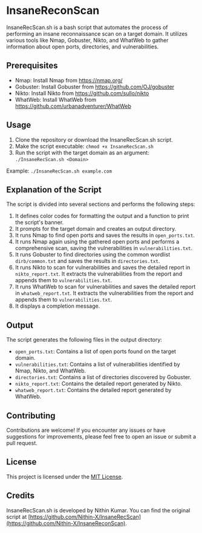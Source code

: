 # InsaneReconScan

InsaneRecScan.sh is a bash script that automates the process of performing an insane reconnaissance scan on a target domain. It utilizes various tools like Nmap, Gobuster, Nikto, and WhatWeb to gather information about open ports, directories, and vulnerabilities.

## Prerequisites

- Nmap: Install Nmap from https://nmap.org/
- Gobuster: Install Gobuster from https://github.com/OJ/gobuster
- Nikto: Install Nikto from https://github.com/sullo/nikto
- WhatWeb: Install WhatWeb from https://github.com/urbanadventurer/WhatWeb

## Usage

1. Clone the repository or download the InsaneRecScan.sh script.
2. Make the script executable: `chmod +x InsaneRecScan.sh`
3. Run the script with the target domain as an argument: `./InsaneRecScan.sh <Domain>`

Example: `./InsaneRecScan.sh example.com`

## Explanation of the Script

The script is divided into several sections and performs the following steps:

1. It defines color codes for formatting the output and a function to print the script's banner.
2. It prompts for the target domain and creates an output directory.
3. It runs Nmap to find open ports and saves the results in `open_ports.txt`.
4. It runs Nmap again using the gathered open ports and performs a comprehensive scan, saving the vulnerabilities in `vulnerabilities.txt`.
5. It runs Gobuster to find directories using the common wordlist `dirb/common.txt` and saves the results in `directories.txt`.
6. It runs Nikto to scan for vulnerabilities and saves the detailed report in `nikto_report.txt`. It extracts the vulnerabilities from the report and appends them to `vulnerabilities.txt`.
7. It runs WhatWeb to scan for vulnerabilities and saves the detailed report in `whatweb_report.txt`. It extracts the vulnerabilities from the report and appends them to `vulnerabilities.txt`.
8. It displays a completion message.

## Output

The script generates the following files in the output directory:

- `open_ports.txt`: Contains a list of open ports found on the target domain.
- `vulnerabilities.txt`: Contains a list of vulnerabilities identified by Nmap, Nikto, and WhatWeb.
- `directories.txt`: Contains a list of directories discovered by Gobuster.
- `nikto_report.txt`: Contains the detailed report generated by Nikto.
- `whatweb_report.txt`: Contains the detailed report generated by WhatWeb.

## Contributing

Contributions are welcome! If you encounter any issues or have suggestions for improvements, please feel free to open an issue or submit a pull request.

## License

This project is licensed under the [MIT License](LICENSE).

## Credits

InsaneRecScan.sh is developed by Nithin Kumar. You can find the original script at [https://github.com/Nithin-X/InsaneRecScan](https://github.com/Nithin-X/InsaneReconScan).
